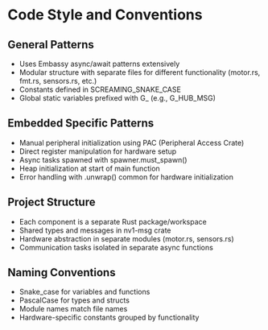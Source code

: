 # Code Style and Conventions

## General Patterns
- Uses Embassy async/await patterns extensively
- Modular structure with separate files for different functionality (motor.rs, fmt.rs, sensors.rs, etc.)
- Constants defined in SCREAMING_SNAKE_CASE
- Global static variables prefixed with G_ (e.g., G_HUB_MSG)

## Embedded Specific Patterns
- Manual peripheral initialization using PAC (Peripheral Access Crate)
- Direct register manipulation for hardware setup
- Async tasks spawned with spawner.must_spawn()
- Heap initialization at start of main function
- Error handling with .unwrap() common for hardware initialization

## Project Structure
- Each component is a separate Rust package/workspace
- Shared types and messages in nv1-msg crate
- Hardware abstraction in separate modules (motor.rs, sensors.rs)
- Communication tasks isolated in separate async functions

## Naming Conventions
- Snake_case for variables and functions
- PascalCase for types and structs  
- Module names match file names
- Hardware-specific constants grouped by functionality